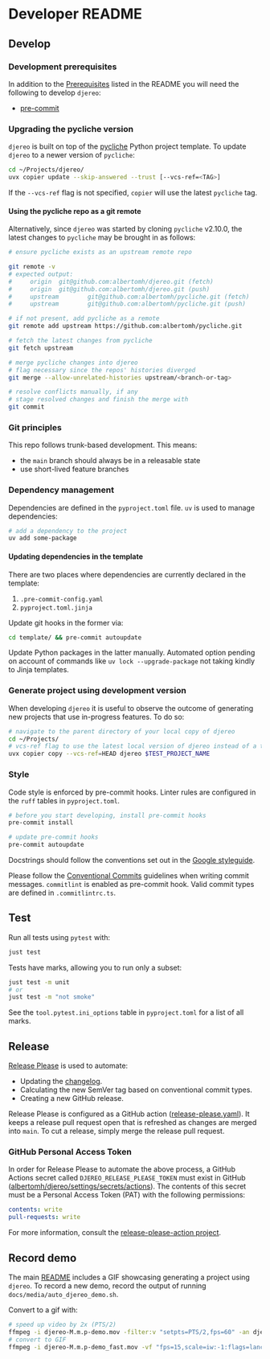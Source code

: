 # Developer README

## Develop

### Development prerequisites

In addition to the [Prerequisites](../README.md#prerequisites) listed in the README you
will need the following to develop `djereo`:

- [pre-commit](https://pre-commit.com/)

### Upgrading the pycliche version

`djereo` is built on top of the [pycliche](https://github.com/albertomh/pycliche) Python
project template. To update `djereo` to a newer version of `pycliche`:

```sh
cd ~/Projects/djereo/
uvx copier update --skip-answered --trust [--vcs-ref=<TAG>]
```

If the `--vcs-ref` flag is not specified, `copier` will use the latest `pycliche` tag.

#### Using the pycliche repo as a git remote

Alternatively, since `djereo` was started by cloning `pycliche` v2.10.0, the latest
changes to `pycliche` may be brought in as follows:

```sh
# ensure pycliche exists as an upstream remote repo

git remote -v
# expected output:
#     origin  git@github.com:albertomh/djereo.git (fetch)
#     origin  git@github.com:albertomh/djereo.git (push)
#     upstream        git@github.com:albertomh/pycliche.git (fetch)
#     upstream        git@github.com:albertomh/pycliche.git (push)

# if not present, add pycliche as a remote
git remote add upstream https://github.com:albertomh/pycliche.git

# fetch the latest changes from pycliche
git fetch upstream

# merge pycliche changes into djereo
# flag necessary since the repos' histories diverged
git merge --allow-unrelated-histories upstream/<branch-or-tag>

# resolve conflicts manually, if any
# stage resolved changes and finish the merge with
git commit
```

### Git principles

This repo follows trunk-based development. This means:

- the `main` branch should always be in a releasable state
- use short-lived feature branches

### Dependency management

Dependencies are defined in the `pyproject.toml` file. `uv` is used to manage
dependencies:

```sh
# add a dependency to the project
uv add some-package
```

#### Updating dependencies in the template

There are two places where dependencies are currently declared in the template:

1. `.pre-commit-config.yaml`
1. `pyproject.toml.jinja`

Update git hooks in the former via:

```sh
cd template/ && pre-commit autoupdate
```

Update Python packages in the latter manually. Automated option pending on account of
commands like `uv lock --upgrade-package` not taking kindly to Jinja templates.

### Generate project using development version

When developing `djereo` it is useful to observe the outcome of generating new projects
that use in-progress features. To do so:

```sh
# navigate to the parent directory of your local copy of djereo
cd ~/Projects/
# vcs-ref flag to use the latest local version of djereo instead of a tagged version
uvx copier copy --vcs-ref=HEAD djereo $TEST_PROJECT_NAME
```

### Style

Code style is enforced by pre-commit hooks. Linter rules are configured in the `ruff`
tables in `pyproject.toml`.

```sh
# before you start developing, install pre-commit hooks
pre-commit install

# update pre-commit hooks
pre-commit autoupdate
```

Docstrings should follow the conventions set out in the [Google styleguide](https://google.github.io/styleguide/pyguide.html#38-comments-and-docstrings).

Please follow the [Conventional Commits](https://www.conventionalcommits.org/en/v1.0.0/)
guidelines when writing commit messages. `commitlint` is enabled as
pre-commit hook. Valid commit types are defined in `.commitlintrc.ts`.

## Test

Run all tests using `pytest` with:

```sh
just test
```

Tests have marks, allowing you to run only a subset:

```sh
just test -m unit
# or
just test -m "not smoke"
```

See the `tool.pytest.ini_options` table in `pyproject.toml` for a list of all marks.

## Release

[Release Please](https://github.com/googleapis/release-please) is used to automate:

- Updating the [changelog](CHANGELOG.md).
- Calculating the new SemVer tag based on conventional commit types.
- Creating a new GitHub release.

Release Please is configured as a GitHub action ([release-please.yaml](.github/workflows/release-please.yaml)).
It keeps a release pull request open that is refreshed as changes are merged into `main`.
To cut a release, simply merge the release pull request.

### GitHub Personal Access Token

In order for Release Please to automate the above process, a GitHub Actions secret called
`DJEREO_RELEASE_PLEASE_TOKEN` must exist in GitHub ([albertomh/djereo/settings/secrets/actions](albertomh/djereo/settings/secrets/actions)).
The contents of this secret must be a Personal Access Token (PAT) with the following permissions:

```yaml
contents: write
pull-requests: write
```

For more information, consult the [release-please-action project](https://github.com/googleapis/release-please-action).

## Record demo

The main [README](../README.md) includes a GIF showcasing generating a project using
`djereo`. To record a new demo, record the output of running `docs/media/auto_djereo_demo.sh`.

Convert to a gif with:

```sh
# speed up video by 2x (PTS/2)
ffmpeg -i djereo-M.m.p-demo.mov -filter:v "setpts=PTS/2,fps=60" -an djereo-M.m.p-demo_fast.mov
# convert to GIF
ffmpeg -i djereo-M.m.p-demo_fast.mov -vf "fps=15,scale=iw:-1:flags=lanczos" -loop 0 djereo-M.m.p-demo.gif
```
